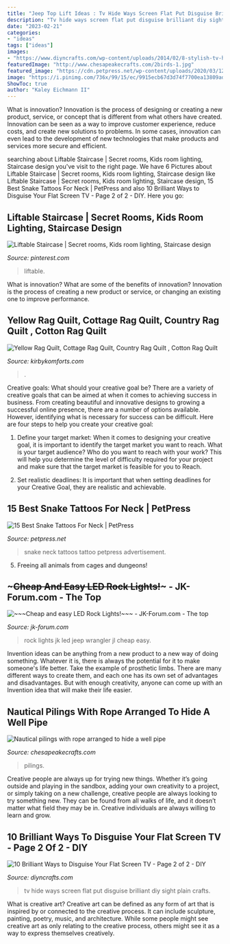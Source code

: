 ```yaml
---
title: "Jeep Top Lift Ideas : Tv Hide Ways Screen Flat Put Disguise Brilliant Diy Sight Plain Crafts"
description: "Tv hide ways screen flat put disguise brilliant diy sight plain crafts"
date: "2023-02-21"
categories:
- "ideas"
tags: ["ideas"]
images:
- "https://www.diyncrafts.com/wp-content/uploads/2014/02/8-stylish-tv-hide.jpg"
featuredImage: "http://www.chesapeakecrafts.com/2birds-1.jpg"
featured_image: "https://cdn.petpress.net/wp-content/uploads/2020/03/12024039/snake-tattoo-on-neck.jpg"
image: "https://i.pinimg.com/736x/99/15/ec/9915ecb67d3d74f7700ea13809ad6edf--munster-fixer-upper.jpg"
ShowToc: true
author: "Kaley Eichmann II"
---
```



What is innovation?
Innovation is the process of designing or creating a new product, service, or concept that is different from what others have created. Innovation can be seen as a way to improve customer experience, reduce costs, and create new solutions to problems. In some cases, innovation can even lead to the development of new technologies that make products and services more secure and efficient.

	

		
searching about Liftable Staircase | Secret rooms, Kids room lighting, Staircase design you've visit to the right page. We have 6 Pictures about Liftable Staircase | Secret rooms, Kids room lighting, Staircase design like Liftable Staircase | Secret rooms, Kids room lighting, Staircase design, 15 Best Snake Tattoos For Neck | PetPress and also 10 Brilliant Ways to Disguise Your Flat Screen TV - Page 2 of 2 - DIY. Here you go:
		
    
## Liftable Staircase | Secret Rooms, Kids Room Lighting, Staircase Design

<img loading=lazy src="https://i.pinimg.com/736x/99/15/ec/9915ecb67d3d74f7700ea13809ad6edf--munster-fixer-upper.jpg" onerror="this.onerror=null;this.src='https://tse3.mm.bing.net/th?id=OIP.TgztgrUFEe9vVfwU_ZTeTADgEs&amp;pid=15.1';" alt="Liftable Staircase | Secret rooms, Kids room lighting, Staircase design">

_Source: pinterest.com_

>liftable. 

	

What is innovation? What are some of the benefits of innovation?
Innovation is the process of creating a new product or service, or changing an existing one to improve performance.

    
## Yellow Rag Quilt, Cottage Rag Quilt, Country Rag Quilt , Cotton Rag Quilt

<img loading=lazy src="https://i.etsystatic.com/12182745/r/il/70be1c/2542938271/il_fullxfull.2542938271_dzmq.jpg" onerror="this.onerror=null;this.src='https://tse2.mm.bing.net/th?id=OIP.iabh5bppNr-0baTEhTQfyAHaJ4&amp;pid=15.1';" alt="Yellow Rag Quilt, Cottage Rag Quilt, Country Rag Quilt , Cotton Rag Quilt">

_Source: kirbykomforts.com_

>. 

	

Creative goals: What should your creative goal be?
There are a variety of creative goals that can be aimed at when it comes to achieving success in business. From creating beautiful and innovative designs to growing a successful online presence, there are a number of options available. However, identifying what is necessary for success can be difficult. Here are four steps to help you create your creative goal:
1. Define your target market: When it comes to designing your creative goal, it is important to identify the target market you want to reach. What is your target audience? Who do you want to reach with your work? This will help you determine the level of difficulty required for your project and make sure that the target market is feasible for you to Reach.

2. Set realistic deadlines: It is important that when setting deadlines for your Creative Goal, they are realistic and achievable.

    
## 15 Best Snake Tattoos For Neck | PetPress

<img loading=lazy src="https://cdn.petpress.net/wp-content/uploads/2020/03/12024039/snake-tattoo-on-neck.jpg" onerror="this.onerror=null;this.src='https://tse4.mm.bing.net/th?id=OIP.D70INYtqGcSMZ8QQHOkv8QHaLH&amp;pid=15.1';" alt="15 Best Snake Tattoos For Neck | PetPress">

_Source: petpress.net_

>snake neck tattoos tattoo petpress advertisement. 

	

5. Freeing all animals from cages and dungeons!

    
## ~~~Cheap And Easy LED Rock Lights!~~~ - JK-Forum.com - The Top

<img loading=lazy src="http://www.oznium.com/product_photos/large/3343.jpg" onerror="this.onerror=null;this.src='https://tse3.mm.bing.net/th?id=OIP.f549lGxngjn0StRSl4uvJQHaFj&amp;pid=15.1';" alt="~~~Cheap and easy LED Rock Lights!~~~ - JK-Forum.com - The top">

_Source: jk-forum.com_

>rock lights jk led jeep wrangler jl cheap easy. 

	

Invention ideas can be anything from a new product to a new way of doing something. Whatever it is, there is always the potential for it to make someone's life better. Take the example of prosthetic limbs. There are many different ways to create them, and each one has its own set of advantages and disadvantages. But with enough creativity, anyone can come up with an Invention idea that will make their life easier.

    
## Nautical Pilings With Rope Arranged To Hide A Well Pipe

<img loading=lazy src="http://www.chesapeakecrafts.com/2birds-1.jpg" onerror="this.onerror=null;this.src='https://tse1.mm.bing.net/th?id=OIP.wC7atjOLCMPGU50Vr-tOaQAAAA&amp;pid=15.1';" alt="Nautical pilings with rope arranged to hide a well pipe">

_Source: chesapeakecrafts.com_

>pilings. 

	

Creative people are always up for trying new things. Whether it’s going outside and playing in the sandbox, adding your own creativity to a project, or simply taking on a new challenge, creative people are always looking to try something new. They can be found from all walks of life, and it doesn’t matter what field they may be in. Creative individuals are always willing to learn and grow.

    
## 10 Brilliant Ways To Disguise Your Flat Screen TV - Page 2 Of 2 - DIY

<img loading=lazy src="https://www.diyncrafts.com/wp-content/uploads/2014/02/8-stylish-tv-hide.jpg" onerror="this.onerror=null;this.src='https://tse4.mm.bing.net/th?id=OIP.Xowr5X1hSoy-U1S7VSkmgQHaJu&amp;pid=15.1';" alt="10 Brilliant Ways to Disguise Your Flat Screen TV - Page 2 of 2 - DIY">

_Source: diyncrafts.com_

>tv hide ways screen flat put disguise brilliant diy sight plain crafts. 

	

What is creative art?
Creative art can be defined as any form of art that is inspired by or connected to the creative process. It can include sculpture, painting, poetry, music, and architecture. While some people might see creative art as only relating to the creative process, others might see it as a way to express themselves creatively.

